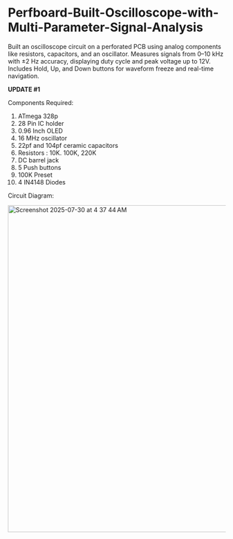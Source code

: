 # Perfboard-Built-Oscilloscope-with-Multi-Parameter-Signal-Analysis
Built an oscilloscope circuit on a perforated PCB using analog components like resistors, capacitors, and an oscillator. Measures signals from 0–10 kHz with ±2 Hz accuracy, displaying duty cycle and peak voltage up to 12V. Includes Hold, Up, and Down buttons for waveform freeze and real-time navigation.

**UPDATE #1**

Components Required:

1. ATmega 328p
2. 28 Pin IC holder
3. 0.96 Inch OLED
4. 16 MHz oscillator
5. 22pf and 104pf ceramic capacitors
6. Resistors : 10K. 100K, 220K
7. DC barrel jack
8. 5 Push buttons
9. 100K Preset
10. 4 IN4148 Diodes

Circuit Diagram:

<img width="1367" height="757" alt="Screenshot 2025-07-30 at 4 37 44 AM" src="https://github.com/user-attachments/assets/a83d4b1c-9c1a-47f4-a121-4033854c817e" />
